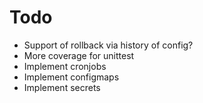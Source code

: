 # Todo

* Support of rollback via history of config?
* More coverage for unittest
* Implement cronjobs
* Implement configmaps
* Implement secrets
